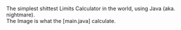 The simplest shittest Limits Calculator in the world, using Java (aka. nightmare).
<br>The Image is what the [main.java] calculate.
